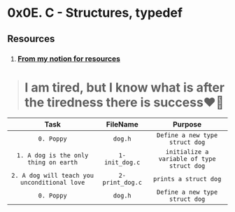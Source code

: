 # **0x0E. C - Structures, typedef**
## Resources
1. ### [From my notion for resources](https://bit.ly/alx-feb-resources)

> # I am tired, but I know what is after the tiredness there is success❤️💯

|Task|FileName|Purpose|
|:---:|:---:|:---:|
|`0. Poppy`|`dog.h`|`Define a new type struct dog`|
|`1. A dog is the only thing on earth`|`1-init_dog.c`|`initialize a variable of type struct dog`|
|`2. A dog will teach you unconditional love`|`2-print_dog.c`|`prints a struct dog`|
|`0. Poppy`|`dog.h`|`Define a new type struct dog`|
